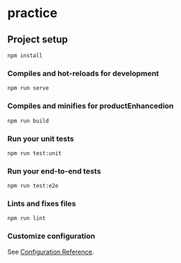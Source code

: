 # practice

## Project setup

```
npm install
```

### Compiles and hot-reloads for development

```
npm run serve
```

### Compiles and minifies for productEnhancedion

```
npm run build
```

### Run your unit tests

```
npm run test:unit
```

### Run your end-to-end tests

```
npm run test:e2e
```

### Lints and fixes files

```
npm run lint
```

### Customize configuration

See [Configuration Reference](https://cli.vuejs.org/config/).
